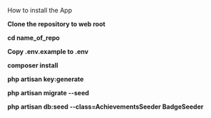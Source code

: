 How to install the App

__Clone the repository to web root__

__cd name_of_repo__

__Copy .env.example to .env__

__composer install__ 

__php artisan key:generate__

__php artisan migrate --seed__ 

__php artisan db:seed --class=AchievementsSeeder BadgeSeeder__

